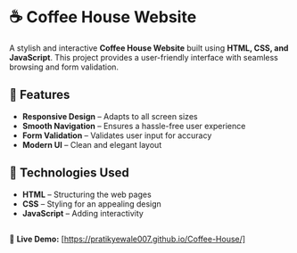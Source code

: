# ☕ Coffee House Website  

A stylish and interactive **Coffee House Website** built using **HTML, CSS, and JavaScript**. This project provides a user-friendly interface with seamless browsing and form validation.  

## 🚀 Features  
- **Responsive Design** – Adapts to all screen sizes  
- **Smooth Navigation** – Ensures a hassle-free user experience  
- **Form Validation** – Validates user input for accuracy  
- **Modern UI** – Clean and elegant layout  

## 📌 Technologies Used  
- **HTML** – Structuring the web pages  
- **CSS** – Styling for an appealing design  
- **JavaScript** – Adding interactivity  

## 
🔗 **Live Demo:** [https://pratikyewale007.github.io/Coffee-House/]

